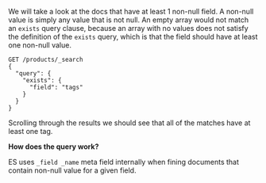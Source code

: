 We will take a look at the docs that have at least 1 non-null field. A non-null value is simply any value that is not null. An empty array would not match an `exists` query clause, because an array with no values does not satisfy the definition of the `exists` query, which is that the field should have at least one non-null value. 
```
GET /products/_search
{
  "query": {
    "exists": {
      "field": "tags"
    }
  }
}
```

Scrolling through the results we should see that all of the matches have at least one tag. 

**How does the query work?**

ES uses `_field _name` meta field internally when fining documents that contain non-null value for a given field.
